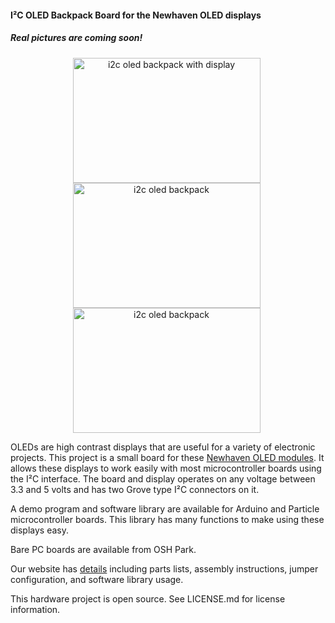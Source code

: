 #### I²C OLED Backpack Board for the Newhaven OLED displays

##### Real pictures are coming soon!

<div style="text-align: center;">

<div style="display: inline-block; margin-right: 5px;">
<img class="size-thumbnail wp-image-176" src="http://wht.io/wp-content/uploads/projects/i2c-oled-backpack-newhaven/i2c-oled-backpack-newhaven.jpg" alt="i2c oled backpack with display" width="300" height="200" />
</div>

<div style="display: inline-block; margin-right: 5px;">
<img class="size-thumbnail wp-image-175" src="http://wht.io/wp-content/uploads/projects/i2c-oled-backpack-newhaven/i2c-oled-backpack-on-newhaven.jpg" alt="i2c oled backpack" width="300" height="200" />
</div>

<div style="display: inline-block; margin-right: 5px;">
<img class="size-thumbnail wp-image-175" src="http://wht.io/wp-content/uploads/projects/i2c-oled-backpack-newhaven/newhaven-seeeduino.jpg" alt="i2c oled backpack" width="300" height="200" />
</div>

</div>


OLEDs are high contrast displays that are useful for a variety of electronic projects. This project is a small board for these [Newhaven OLED modules](http://www.newhavendisplay.com/oled-slim-character-oleds-c-119_825.html). It allows these displays to work easily with most microcontroller boards using the I²C interface. The board and display operates on any voltage between 3.3 and 5 volts and has two Grove type I²C connectors on it.

A demo program and software library are available for Arduino and Particle microcontroller boards. This library has many functions to make using these displays easy.

Bare PC boards are available from OSH Park.

Our website has [details](http://wht.io/portfolio/i2c-oled-backpack-board-newhaven/) including parts lists, assembly instructions, jumper configuration, and software library usage.

This hardware project is open source. See LICENSE.md for license information.
